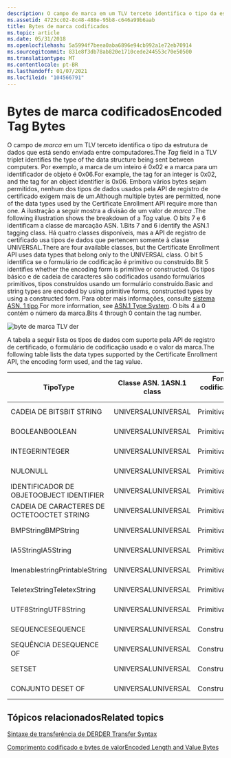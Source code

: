 ```yaml
---
description: O campo de marca em um TLV terceto identifica o tipo da estrutura de dados que está sendo enviada entre computadores.
ms.assetid: 4723cc02-8c48-488e-95b8-c646a99b6aab
title: Bytes de marca codificados
ms.topic: article
ms.date: 05/31/2018
ms.openlocfilehash: 5a5994f7beea0aba6896e94cb992a1e72eb70914
ms.sourcegitcommit: 831e8f3db78ab820e1710cede244553c70e50500
ms.translationtype: MT
ms.contentlocale: pt-BR
ms.lasthandoff: 01/07/2021
ms.locfileid: "104566791"
---
```

# <a name="encoded-tag-bytes"></a><span data-ttu-id="c16c5-103">Bytes de marca codificados</span><span class="sxs-lookup"><span data-stu-id="c16c5-103">Encoded Tag Bytes</span></span>

<span data-ttu-id="c16c5-104">O campo de *marca* em um TLV terceto identifica o tipo da estrutura de dados que está sendo enviada entre computadores.</span><span class="sxs-lookup"><span data-stu-id="c16c5-104">The *Tag* field in a TLV triplet identifies the type of the data structure being sent between computers.</span></span> <span data-ttu-id="c16c5-105">Por exemplo, a marca de um inteiro é 0x02 e a marca para um identificador de objeto é 0x06.</span><span class="sxs-lookup"><span data-stu-id="c16c5-105">For example, the tag for an integer is 0x02, and the tag for an object identifier is 0x06.</span></span> <span data-ttu-id="c16c5-106">Embora vários bytes sejam permitidos, nenhum dos tipos de dados usados pela API de registro de certificado exigem mais de um.</span><span class="sxs-lookup"><span data-stu-id="c16c5-106">Although multiple bytes are permitted, none of the data types used by the Certificate Enrollment API require more than one.</span></span> <span data-ttu-id="c16c5-107">A ilustração a seguir mostra a divisão de um valor de *marca* .</span><span class="sxs-lookup"><span data-stu-id="c16c5-107">The following illustration shows the breakdown of a *Tag* value.</span></span> <span data-ttu-id="c16c5-108">O bits 7 e 6 identificam a classe de marcação ASN. 1.</span><span class="sxs-lookup"><span data-stu-id="c16c5-108">Bits 7 and 6 identify the ASN.1 tagging class.</span></span> <span data-ttu-id="c16c5-109">Há quatro classes disponíveis, mas a API de registro de certificado usa tipos de dados que pertencem somente à classe UNIVERSAL.</span><span class="sxs-lookup"><span data-stu-id="c16c5-109">There are four available classes, but the Certificate Enrollment API uses data types that belong only to the UNIVERSAL class.</span></span> <span data-ttu-id="c16c5-110">O bit 5 identifica se o formulário de codificação é primitivo ou construído.</span><span class="sxs-lookup"><span data-stu-id="c16c5-110">Bit 5 identifies whether the encoding form is primitive or constructed.</span></span> <span data-ttu-id="c16c5-111">Os tipos básico e de cadeia de caracteres são codificados usando formulários primitivos, tipos construídos usando um formulário construído.</span><span class="sxs-lookup"><span data-stu-id="c16c5-111">Basic and string types are encoded by using primitive forms, constructed types by using a constructed form.</span></span> <span data-ttu-id="c16c5-112">Para obter mais informações, consulte [sistema ASN. 1 tipo](about-asn-1-type-system.md).</span><span class="sxs-lookup"><span data-stu-id="c16c5-112">For more information, see [ASN.1 Type System](about-asn-1-type-system.md).</span></span> <span data-ttu-id="c16c5-113">O bits 4 a 0 contém o número da marca.</span><span class="sxs-lookup"><span data-stu-id="c16c5-113">Bits 4 through 0 contain the tag number.</span></span>

![byte de marca TLV der](images/der-tlv-tagbyte.png)

<span data-ttu-id="c16c5-115">A tabela a seguir lista os tipos de dados com suporte pela API de registro de certificado, o formulário de codificação usado e o valor da marca.</span><span class="sxs-lookup"><span data-stu-id="c16c5-115">The following table lists the data types supported by the Certificate Enrollment API, the encoding form used, and the tag value.</span></span>

| <span data-ttu-id="c16c5-116">Tipo</span><span class="sxs-lookup"><span data-stu-id="c16c5-116">Type</span></span>              | <span data-ttu-id="c16c5-117">Classe ASN. 1</span><span class="sxs-lookup"><span data-stu-id="c16c5-117">ASN.1 class</span></span> | <span data-ttu-id="c16c5-118">Formulário de codificação</span><span class="sxs-lookup"><span data-stu-id="c16c5-118">Encoding form</span></span> | <span data-ttu-id="c16c5-119">Valor da marca</span><span class="sxs-lookup"><span data-stu-id="c16c5-119">Tag value</span></span>                             |
|-------------------|-------------|---------------|---------------------------------------|
| <span data-ttu-id="c16c5-120">CADEIA DE BITS</span><span class="sxs-lookup"><span data-stu-id="c16c5-120">BIT STRING</span></span>        | <span data-ttu-id="c16c5-121">UNIVERSAL</span><span class="sxs-lookup"><span data-stu-id="c16c5-121">UNIVERSAL</span></span>   | <span data-ttu-id="c16c5-122">Primitiva</span><span class="sxs-lookup"><span data-stu-id="c16c5-122">Primitive</span></span>     | <span data-ttu-id="c16c5-123">00000011</span><span class="sxs-lookup"><span data-stu-id="c16c5-123">00000011</span></span><br/> <span data-ttu-id="c16c5-124">0x03</span><span class="sxs-lookup"><span data-stu-id="c16c5-124">(0x03)</span></span><br/> |
| <span data-ttu-id="c16c5-125">BOOLEAN</span><span class="sxs-lookup"><span data-stu-id="c16c5-125">BOOLEAN</span></span>           | <span data-ttu-id="c16c5-126">UNIVERSAL</span><span class="sxs-lookup"><span data-stu-id="c16c5-126">UNIVERSAL</span></span>   | <span data-ttu-id="c16c5-127">Primitiva</span><span class="sxs-lookup"><span data-stu-id="c16c5-127">Primitive</span></span>     | <span data-ttu-id="c16c5-128">00000001</span><span class="sxs-lookup"><span data-stu-id="c16c5-128">00000001</span></span><br/> <span data-ttu-id="c16c5-129">0x01</span><span class="sxs-lookup"><span data-stu-id="c16c5-129">(0x01)</span></span><br/> |
| <span data-ttu-id="c16c5-130">INTEGER</span><span class="sxs-lookup"><span data-stu-id="c16c5-130">INTEGER</span></span>           | <span data-ttu-id="c16c5-131">UNIVERSAL</span><span class="sxs-lookup"><span data-stu-id="c16c5-131">UNIVERSAL</span></span>   | <span data-ttu-id="c16c5-132">Primitiva</span><span class="sxs-lookup"><span data-stu-id="c16c5-132">Primitive</span></span>     | <span data-ttu-id="c16c5-133">00000010</span><span class="sxs-lookup"><span data-stu-id="c16c5-133">00000010</span></span><br/> <span data-ttu-id="c16c5-134">0x02</span><span class="sxs-lookup"><span data-stu-id="c16c5-134">(0x02)</span></span><br/> |
| <span data-ttu-id="c16c5-135">NULO</span><span class="sxs-lookup"><span data-stu-id="c16c5-135">NULL</span></span>              | <span data-ttu-id="c16c5-136">UNIVERSAL</span><span class="sxs-lookup"><span data-stu-id="c16c5-136">UNIVERSAL</span></span>   | <span data-ttu-id="c16c5-137">Primitiva</span><span class="sxs-lookup"><span data-stu-id="c16c5-137">Primitive</span></span>     | <span data-ttu-id="c16c5-138">00000101</span><span class="sxs-lookup"><span data-stu-id="c16c5-138">00000101</span></span><br/> <span data-ttu-id="c16c5-139">(0x05)</span><span class="sxs-lookup"><span data-stu-id="c16c5-139">(0x05)</span></span><br/> |
| <span data-ttu-id="c16c5-140">IDENTIFICADOR DE OBJETO</span><span class="sxs-lookup"><span data-stu-id="c16c5-140">OBJECT IDENTIFIER</span></span> | <span data-ttu-id="c16c5-141">UNIVERSAL</span><span class="sxs-lookup"><span data-stu-id="c16c5-141">UNIVERSAL</span></span>   | <span data-ttu-id="c16c5-142">Primitiva</span><span class="sxs-lookup"><span data-stu-id="c16c5-142">Primitive</span></span>     | <span data-ttu-id="c16c5-143">00000110</span><span class="sxs-lookup"><span data-stu-id="c16c5-143">00000110</span></span><br/> <span data-ttu-id="c16c5-144">(0x06)</span><span class="sxs-lookup"><span data-stu-id="c16c5-144">(0x06)</span></span><br/> |
| <span data-ttu-id="c16c5-145">CADEIA DE CARACTERES DE OCTETO</span><span class="sxs-lookup"><span data-stu-id="c16c5-145">OCTET STRING</span></span>      | <span data-ttu-id="c16c5-146">UNIVERSAL</span><span class="sxs-lookup"><span data-stu-id="c16c5-146">UNIVERSAL</span></span>   | <span data-ttu-id="c16c5-147">Primitiva</span><span class="sxs-lookup"><span data-stu-id="c16c5-147">Primitive</span></span>     | <span data-ttu-id="c16c5-148">00000100</span><span class="sxs-lookup"><span data-stu-id="c16c5-148">00000100</span></span><br/> <span data-ttu-id="c16c5-149">0x04</span><span class="sxs-lookup"><span data-stu-id="c16c5-149">(0x04)</span></span><br/> |
| <span data-ttu-id="c16c5-150">BMPString</span><span class="sxs-lookup"><span data-stu-id="c16c5-150">BMPString</span></span>         | <span data-ttu-id="c16c5-151">UNIVERSAL</span><span class="sxs-lookup"><span data-stu-id="c16c5-151">UNIVERSAL</span></span>   | <span data-ttu-id="c16c5-152">Primitiva</span><span class="sxs-lookup"><span data-stu-id="c16c5-152">Primitive</span></span>     | <span data-ttu-id="c16c5-153">00011110</span><span class="sxs-lookup"><span data-stu-id="c16c5-153">00011110</span></span><br/> <span data-ttu-id="c16c5-154">0X1E</span><span class="sxs-lookup"><span data-stu-id="c16c5-154">(0x1E)</span></span><br/> |
| <span data-ttu-id="c16c5-155">IA5String</span><span class="sxs-lookup"><span data-stu-id="c16c5-155">IA5String</span></span>         | <span data-ttu-id="c16c5-156">UNIVERSAL</span><span class="sxs-lookup"><span data-stu-id="c16c5-156">UNIVERSAL</span></span>   | <span data-ttu-id="c16c5-157">Primitiva</span><span class="sxs-lookup"><span data-stu-id="c16c5-157">Primitive</span></span>     | <span data-ttu-id="c16c5-158">00010110</span><span class="sxs-lookup"><span data-stu-id="c16c5-158">00010110</span></span><br/> <span data-ttu-id="c16c5-159">(0x16)</span><span class="sxs-lookup"><span data-stu-id="c16c5-159">(0x16)</span></span><br/> |
| <span data-ttu-id="c16c5-160">Imenablestring</span><span class="sxs-lookup"><span data-stu-id="c16c5-160">PrintableString</span></span>   | <span data-ttu-id="c16c5-161">UNIVERSAL</span><span class="sxs-lookup"><span data-stu-id="c16c5-161">UNIVERSAL</span></span>   | <span data-ttu-id="c16c5-162">Primitiva</span><span class="sxs-lookup"><span data-stu-id="c16c5-162">Primitive</span></span>     | <span data-ttu-id="c16c5-163">00010011</span><span class="sxs-lookup"><span data-stu-id="c16c5-163">00010011</span></span><br/> <span data-ttu-id="c16c5-164">(0x13)</span><span class="sxs-lookup"><span data-stu-id="c16c5-164">(0x13)</span></span><br/> |
| <span data-ttu-id="c16c5-165">TeletexString</span><span class="sxs-lookup"><span data-stu-id="c16c5-165">TeletexString</span></span>     | <span data-ttu-id="c16c5-166">UNIVERSAL</span><span class="sxs-lookup"><span data-stu-id="c16c5-166">UNIVERSAL</span></span>   | <span data-ttu-id="c16c5-167">Primitiva</span><span class="sxs-lookup"><span data-stu-id="c16c5-167">Primitive</span></span>     | <span data-ttu-id="c16c5-168">00010100</span><span class="sxs-lookup"><span data-stu-id="c16c5-168">00010100</span></span><br/> <span data-ttu-id="c16c5-169">(0x14)</span><span class="sxs-lookup"><span data-stu-id="c16c5-169">(0x14)</span></span><br/> |
| <span data-ttu-id="c16c5-170">UTF8String</span><span class="sxs-lookup"><span data-stu-id="c16c5-170">UTF8String</span></span>        | <span data-ttu-id="c16c5-171">UNIVERSAL</span><span class="sxs-lookup"><span data-stu-id="c16c5-171">UNIVERSAL</span></span>   | <span data-ttu-id="c16c5-172">Primitiva</span><span class="sxs-lookup"><span data-stu-id="c16c5-172">Primitive</span></span>     | <span data-ttu-id="c16c5-173">00001100</span><span class="sxs-lookup"><span data-stu-id="c16c5-173">00001100</span></span><br/> <span data-ttu-id="c16c5-174">(0x0C)</span><span class="sxs-lookup"><span data-stu-id="c16c5-174">(0x0C)</span></span><br/> |
| <span data-ttu-id="c16c5-175">SEQUENCE</span><span class="sxs-lookup"><span data-stu-id="c16c5-175">SEQUENCE</span></span>          | <span data-ttu-id="c16c5-176">UNIVERSAL</span><span class="sxs-lookup"><span data-stu-id="c16c5-176">UNIVERSAL</span></span>   | <span data-ttu-id="c16c5-177">Construído</span><span class="sxs-lookup"><span data-stu-id="c16c5-177">Constructed</span></span>   | <span data-ttu-id="c16c5-178">00110000</span><span class="sxs-lookup"><span data-stu-id="c16c5-178">00110000</span></span><br/> <span data-ttu-id="c16c5-179">(0x30)</span><span class="sxs-lookup"><span data-stu-id="c16c5-179">(0x30)</span></span><br/> |
| <span data-ttu-id="c16c5-180">SEQUÊNCIA DE</span><span class="sxs-lookup"><span data-stu-id="c16c5-180">SEQUENCE OF</span></span>       | <span data-ttu-id="c16c5-181">UNIVERSAL</span><span class="sxs-lookup"><span data-stu-id="c16c5-181">UNIVERSAL</span></span>   | <span data-ttu-id="c16c5-182">Construído</span><span class="sxs-lookup"><span data-stu-id="c16c5-182">Constructed</span></span>   | <span data-ttu-id="c16c5-183">00110000</span><span class="sxs-lookup"><span data-stu-id="c16c5-183">00110000</span></span><br/> <span data-ttu-id="c16c5-184">(0x30)</span><span class="sxs-lookup"><span data-stu-id="c16c5-184">(0x30)</span></span><br/> |
| <span data-ttu-id="c16c5-185">SET</span><span class="sxs-lookup"><span data-stu-id="c16c5-185">SET</span></span>               | <span data-ttu-id="c16c5-186">UNIVERSAL</span><span class="sxs-lookup"><span data-stu-id="c16c5-186">UNIVERSAL</span></span>   | <span data-ttu-id="c16c5-187">Construído</span><span class="sxs-lookup"><span data-stu-id="c16c5-187">Constructed</span></span>   | <span data-ttu-id="c16c5-188">00110001</span><span class="sxs-lookup"><span data-stu-id="c16c5-188">00110001</span></span><br/> <span data-ttu-id="c16c5-189">0x31</span><span class="sxs-lookup"><span data-stu-id="c16c5-189">(0x31)</span></span><br/> |
| <span data-ttu-id="c16c5-190">CONJUNTO DE</span><span class="sxs-lookup"><span data-stu-id="c16c5-190">SET OF</span></span>            | <span data-ttu-id="c16c5-191">UNIVERSAL</span><span class="sxs-lookup"><span data-stu-id="c16c5-191">UNIVERSAL</span></span>   | <span data-ttu-id="c16c5-192">Construído</span><span class="sxs-lookup"><span data-stu-id="c16c5-192">Constructed</span></span>   | <span data-ttu-id="c16c5-193">00110001</span><span class="sxs-lookup"><span data-stu-id="c16c5-193">00110001</span></span><br/> <span data-ttu-id="c16c5-194">0x31</span><span class="sxs-lookup"><span data-stu-id="c16c5-194">(0x31)</span></span><br/> |



 

## <a name="related-topics"></a><span data-ttu-id="c16c5-195">Tópicos relacionados</span><span class="sxs-lookup"><span data-stu-id="c16c5-195">Related topics</span></span>

<dl> <dt>

[<span data-ttu-id="c16c5-196">Sintaxe de transferência de DER</span><span class="sxs-lookup"><span data-stu-id="c16c5-196">DER Transfer Syntax</span></span>](about-der-transfer-syntax.md)
</dt> <dt>

[<span data-ttu-id="c16c5-197">Comprimento codificado e bytes de valor</span><span class="sxs-lookup"><span data-stu-id="c16c5-197">Encoded Length and Value Bytes</span></span>](about-encoded-length-and-value-bytes.md)
</dt> </dl>

 

 




